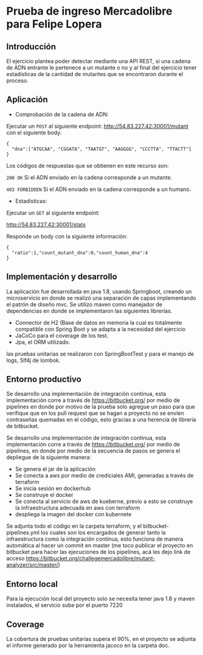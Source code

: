 # Prueba de ingreso Mercadolibre para Felipe Lopera

## Introducción
El ejercicio plantea poder detectar mediante una API REST, si una cadena de ADN entrante le pertenece a un mutante o no y al final del ejercicio tener estadísticas de la cantidad de mutantes que se encontraron durante el proceso.

## Aplicación

- Comprobación de la cadena de ADN:

Ejecutar un ```POST``` al siguiente endpoint:
http://54.83.227.42:30001/mutant
con el siguiente body:
```
{
  "dna":["ATGCAA", "CGGATA", "TAATGT", "AAGGGG", "CCCTTA", "TTACTT"]
}
```
Los códigos de respuestas que se obtienen en este recurso son:

```200 OK``` Si el ADN enviado en la cadena corresponde a un mutante.

```403 FORBIDDEN``` Si el ADN enviado en la cadena corresponde a un humano.

- Estadísticas:

Ejecutar un ```GET``` al siguiente endpoint:

http://54.83.227.42:30001/stats

Responde un body con la siguiente información:
```
{
  "ratio":1,"count_mutant_dna":0,"count_human_dna":4
}
```

## Implementación y desarrollo
La aplicación fue desarrollada en java 1.8, usando Springboot, creando un microservicio en donde se realizó una separación de capas implementando el patrón de diseño mvc.
Se utilizo maven como manejador de dependencias en donde se implementaron las siguientes librerías.

- Connector de H2 (Base de datos en memoria la cual es totalmente compatible con Spring Boot y se adapta a la necesidad del ejercicio
- JaCoCo para el coverage de los test.
- Jpa, el ORM utilizado.

las pruebas unitarias se realizaron con SpringBootTest y para el manejo de logs, Slf4j de lombok.

## Entorno productivo
Se desarrollo una implementación de integración continua, esta implementación corre a través de https://bitbucket.org/ por medio de pipelines en donde por motivo de la prueba solo agregue un paso para que verifique que en los pull request que se hagan a proyecto no se envíen contraseñas quemadas en el código, esto gracias a una herencia de librería de bitbucket.

Se desarrollo una implementación de integración continua, esta implementación corre a través de https://bitbucket.org/ por medio de pipelines, en donde por medio de la secuencia de pasos se genera el depliegue de la siguiente manera:

- Se genera el jar de la aplicación
- Se conecta a aws por medio de crediciales AMI, generadas a través de terraform
- Se inicia sesión en dockerhub 
- Se construye el docker
- Se conecta al servicio de aws de kueberne, previo a esto se construye la infraestructura adecuada en aws con terraform
- despliega la imagen del docker con kubernete

Se adjunta todo el código en la carpeta terraform, y el bitbucket-pipelines.yml los cuales son los encargados de generar tanto la infraestructura como la integración continua, esto funciona de manera automática al hacer un commit en master (me toco publicar el proyecto en bitbucket para hacer las ejecuciones de los pipelines, acá les dejo link de acceso https://bitbucket.org/challegemercadolibre/mutant-analyzer/src/master/)

## Entorno local
Para la ejecución local del proyecto solo se necesita tener java 1.8 y maven instalados, el servicio sube por el puerto 7220


## Coverage
La cobertura de pruebas unitarias supera el 90%, en el proyecto se adjunta el informe generado por la herramienta jacoco en la carpeta doc.

